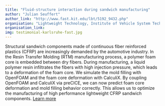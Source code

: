 ```yaml
---
title: "Fluid-structure interaction during sandwich manufacturing"
author: "Julian Seuffert"
author_link: "http://www.fast.kit.edu/lbt/5192_9432.php"
organisation: "Lightweight Technology, Institute of Vehicle System Technology (FAST), Karlsruhe Institute of Technology (KIT), Germany"
organisation_link:
img: testimonial-karlsruhe-fast.jpg
---
```

Structural sandwich components made of continuous fiber reinforced plastics (CFRP) are increasingly demanded by the automotive industry. In the Resin Transfer Molding (RTM) manufacturing process, a polymer foam core is embedded between dry fibers. During manufacturing, a liquid polymer resin infiltrates the fibers with high injection pressure, which leads to a deformation of the foam core. We simulate the mold filling with OpenFOAM and the foam core deformation with CalculiX. By coupling OpenFOAM and CalculiX via preCICE, we can now predict foam core deformation and mold filling behavior correctly. This allows us to optimize the manufacturing of high performance lightweight CFRP sandwich components. [Learn more](https://congress.cimne.com/coupled2019/admin/files/fileabstract/a17.pdf)
